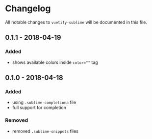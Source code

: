 # Changelog
All notable changes to `vuetify-sublime` will be documented in this file.

## 0.1.1 - 2018-04-19
### Added
- shows available colors inside `color=""` tag

## 0.1.0 - 2018-04-18
### Added
- using `.sublime-completiona` file
- full support for completion
### Removed
- removed `.sublime-snippets` files